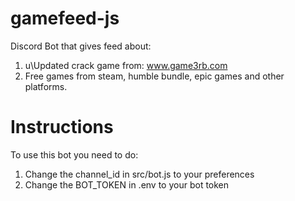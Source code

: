 # gamefeed-js
Discord Bot that gives feed about:
1. u\Updated crack game from: www.game3rb.com
2. Free games from steam, humble bundle, epic games and other platforms.

# Instructions
To use this bot you need to do:
1. Change the channel_id in src/bot.js to your preferences
2. Change the BOT_TOKEN in .env to your bot token

